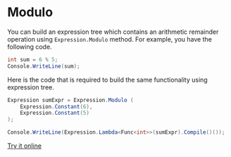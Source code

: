 # Modulo

You can build an expression tree which contains an arithmetic remainder operation using `Expression.Modulo` method. For example, you have the following code.

```csharp
int sum = 6 % 5;
Console.WriteLine(sum);
```

Here is the code that is required to build the same functionality using expression tree. 

```csharp
Expression sumExpr = Expression.Modulo (
    Expression.Constant(6),
    Expression.Constant(5)
);

Console.WriteLine(Expression.Lambda<Func<int>>(sumExpr).Compile()());
```

[Try it online](https://dotnetfiddle.net/C9LKEQ)